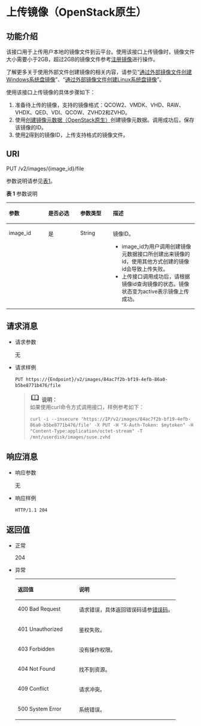 # 上传镜像（OpenStack原生）<a name="ZH-CN_TOPIC_0031615566"></a>

## 功能介绍<a name="section11046056154747"></a>

该接口用于上传用户本地的镜像文件到云平台。使用该接口上传镜像时，镜像文件大小需要小于2GB，超过2GB的镜像文件参考[注册镜像](注册镜像.md)进行操作。

了解更多关于使用外部文件创建镜像的相关内容，请参见“[通过外部镜像文件创建Windows系统盘镜像](https://support.huaweicloud.com/usermanual-ims/zh-cn_topic_0030713182.html)”、“[通过外部镜像文件创建Linux系统盘镜像](https://support.huaweicloud.com/usermanual-ims/zh-cn_topic_0030713191.html)”。

使用该接口上传镜像的具体步骤如下：

1.  准备待上传的镜像，支持的镜像格式：QCOW2、VMDK、VHD、RAW、VHDX、QED、VDI、QCOW、ZVHD2和ZVHD。
2.  <a name="li57474254155728"></a>使用[创建镜像元数据（OpenStack原生）](创建镜像元数据（OpenStack原生）.md)创建镜像元数据。调用成功后，保存该镜像的ID。
3.  使用[2](#li57474254155728)得到的镜像ID，上传支持格式的镜像文件。

## URI<a name="section66620681154747"></a>

PUT /v2/images/\{image\_id\}/file

参数说明请参见[表1](#table23910047154747)。

**表 1**  参数说明

<a name="table23910047154747"></a>
<table><thead align="left"><tr id="row24965460154747"><th class="cellrowborder" valign="top" width="20.86%" id="mcps1.2.5.1.1"><p id="p8936346154747"><a name="p8936346154747"></a><a name="p8936346154747"></a>参数</p>
</th>
<th class="cellrowborder" valign="top" width="17.04%" id="mcps1.2.5.1.2"><p id="p4072498116916"><a name="p4072498116916"></a><a name="p4072498116916"></a>是否必选</p>
</th>
<th class="cellrowborder" valign="top" width="17.299999999999997%" id="mcps1.2.5.1.3"><p id="p52755425154747"><a name="p52755425154747"></a><a name="p52755425154747"></a>参数类型</p>
</th>
<th class="cellrowborder" valign="top" width="44.800000000000004%" id="mcps1.2.5.1.4"><p id="p57477321154747"><a name="p57477321154747"></a><a name="p57477321154747"></a>描述</p>
</th>
</tr>
</thead>
<tbody><tr id="row25151394154747"><td class="cellrowborder" valign="top" width="20.86%" headers="mcps1.2.5.1.1 "><p id="p23996995154747"><a name="p23996995154747"></a><a name="p23996995154747"></a>image_id</p>
</td>
<td class="cellrowborder" valign="top" width="17.04%" headers="mcps1.2.5.1.2 "><p id="p1038913616916"><a name="p1038913616916"></a><a name="p1038913616916"></a>是</p>
</td>
<td class="cellrowborder" valign="top" width="17.299999999999997%" headers="mcps1.2.5.1.3 "><p id="p64708437154747"><a name="p64708437154747"></a><a name="p64708437154747"></a>String</p>
</td>
<td class="cellrowborder" valign="top" width="44.800000000000004%" headers="mcps1.2.5.1.4 "><p id="p54354750154747"><a name="p54354750154747"></a><a name="p54354750154747"></a>镜像ID。</p>
<a name="ul2091361694"></a><a name="ul2091361694"></a><ul id="ul2091361694"><li>image_id为用户调用创建镜像元数据接口所创建出来镜像的id，使用其他方式创建的镜像id会导致上传失败。</li><li>上传接口调用成功后，请根据镜像id查询镜像的状态。镜像状态变为active表示镜像上传成功。</li></ul>
</td>
</tr>
</tbody>
</table>

## 请求消息<a name="section29704853154747"></a>

-   请求参数

    无

-   请求样例

    ```
    PUT https://{Endpoint}/v2/images/84ac7f2b-bf19-4efb-86a0-b5be8771b476/file
    ```

    >![](public_sys-resources/icon-note.gif) **说明：**   
    >如果使用curl命令方式调用接口，样例参考如下：  
    >```  
    >curl -i --insecure 'https://IP/v2/images/84ac7f2b-bf19-4efb-86a0-b5be8771b476/file' -X PUT -H "X-Auth-Token: $mytoken" -H "Content-Type:application/octet-stream" -T /mnt/userdisk/images/suse.zvhd  
    >```  


## 响应消息<a name="section42338041154747"></a>

-   响应参数

    无

-   响应样例

    ```
    HTTP/1.1 204
    ```


## 返回值<a name="section61463701154747"></a>

-   正常

    204

-   异常

    <a name="table61689654164325"></a>
    <table><thead align="left"><tr id="row43263384164325"><th class="cellrowborder" valign="top" width="38.080000000000005%" id="mcps1.1.3.1.1"><p id="p14673233164325"><a name="p14673233164325"></a><a name="p14673233164325"></a>返回值</p>
    </th>
    <th class="cellrowborder" valign="top" width="61.919999999999995%" id="mcps1.1.3.1.2"><p id="p47681194164325"><a name="p47681194164325"></a><a name="p47681194164325"></a>说明</p>
    </th>
    </tr>
    </thead>
    <tbody><tr id="row36971467164325"><td class="cellrowborder" valign="top" width="38.080000000000005%" headers="mcps1.1.3.1.1 "><p id="p41898845164325"><a name="p41898845164325"></a><a name="p41898845164325"></a>400 Bad Request</p>
    </td>
    <td class="cellrowborder" valign="top" width="61.919999999999995%" headers="mcps1.1.3.1.2 "><p id="p38363271164325"><a name="p38363271164325"></a><a name="p38363271164325"></a>请求错误，具体返回错误码请参<a href="错误码.md">错误码</a>。</p>
    </td>
    </tr>
    <tr id="row20417266164325"><td class="cellrowborder" valign="top" width="38.080000000000005%" headers="mcps1.1.3.1.1 "><p id="p43185862164325"><a name="p43185862164325"></a><a name="p43185862164325"></a>401 Unauthorized</p>
    </td>
    <td class="cellrowborder" valign="top" width="61.919999999999995%" headers="mcps1.1.3.1.2 "><p id="p8393897164325"><a name="p8393897164325"></a><a name="p8393897164325"></a>鉴权失败。</p>
    </td>
    </tr>
    <tr id="row8436217164325"><td class="cellrowborder" valign="top" width="38.080000000000005%" headers="mcps1.1.3.1.1 "><p id="p12244985164325"><a name="p12244985164325"></a><a name="p12244985164325"></a>403 Forbidden</p>
    </td>
    <td class="cellrowborder" valign="top" width="61.919999999999995%" headers="mcps1.1.3.1.2 "><p id="p52319709164325"><a name="p52319709164325"></a><a name="p52319709164325"></a>没有操作权限。</p>
    </td>
    </tr>
    <tr id="row1115336164325"><td class="cellrowborder" valign="top" width="38.080000000000005%" headers="mcps1.1.3.1.1 "><p id="p23233406164325"><a name="p23233406164325"></a><a name="p23233406164325"></a>404 Not Found</p>
    </td>
    <td class="cellrowborder" valign="top" width="61.919999999999995%" headers="mcps1.1.3.1.2 "><p id="p2857740164325"><a name="p2857740164325"></a><a name="p2857740164325"></a>找不到资源。</p>
    </td>
    </tr>
    <tr id="row33911260174644"><td class="cellrowborder" valign="top" width="38.080000000000005%" headers="mcps1.1.3.1.1 "><p id="p33585825174654"><a name="p33585825174654"></a><a name="p33585825174654"></a>409 Conflict</p>
    </td>
    <td class="cellrowborder" valign="top" width="61.919999999999995%" headers="mcps1.1.3.1.2 "><p id="p36097324174654"><a name="p36097324174654"></a><a name="p36097324174654"></a>请求冲突。</p>
    </td>
    </tr>
    <tr id="row60371567174640"><td class="cellrowborder" valign="top" width="38.080000000000005%" headers="mcps1.1.3.1.1 "><p id="p8274976174654"><a name="p8274976174654"></a><a name="p8274976174654"></a>500 System Error</p>
    </td>
    <td class="cellrowborder" valign="top" width="61.919999999999995%" headers="mcps1.1.3.1.2 "><p id="p66293315174654"><a name="p66293315174654"></a><a name="p66293315174654"></a>系统错误。</p>
    </td>
    </tr>
    </tbody>
    </table>


